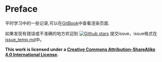 # Preface

平时学习中的一些记录,可以在[GitBook](https://dokiy.gitbook.io/note/)中查看渲染页面.

如果发现有错误或不准确的地方欢迎到 [![Github stars](https://img.shields.io/github/stars/Dokiys/note?style=social)](https://github.com/Dokiys/note) 提交issue，issue格式在[issue_temp.md](./.issue/issue_temp.md)中。

**This work is licensed under a [Creative Commons Attribution-ShareAlike 4.0 International License](http://creativecommons.org/licenses/by-sa/4.0/).**


